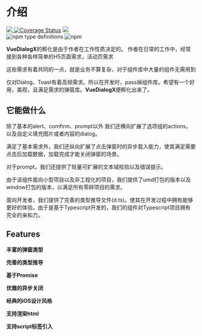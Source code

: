 <script>
export default {
  data () {
    return {
      dialogX: null
    }
  },
  methods: {
    dialogXFn (type) {
      if (type === 'dialog') {
        this.dialogX[type]({
          html: '<img src="//pt-starimg.didistatic.com/static/starimg/img/XEowm9ygfF1544626192687.png" />'
        })
      } else if (type === 'actions') {
        this.dialogX[type]({
          actions: [
            {
              okText: '王者荣耀'
            },
            {
              okText: 'DotA 2'
            },
            {
              okText: 'Bilibili'
            },
            {
              okText: '爱奇艺'
            }
          ]
        })
      } else {
        this.dialogX[type]({
          message: 'hello，DialogX'
        })
      }
    }
  },
  mounted () {
    (adsbygoogle = window.adsbygoogle || []).push({
      google_ad_client: "ca-pub-6177820902567416",
      enable_page_level_ads: true
    });
    this.dialogX = new window.VueDialogX(window.Vue)
  }
}
</script>
# 介绍

<a href="https://travis-ci.org/a62527776a/vue-dialog-x">
  <img src="https://travis-ci.org/a62527776a/vue-dialog-x.svg?branch=master">
</a>
<a href='https://coveralls.io/github/a62527776a/vue-dialog-x?branch=master'><img src='https://coveralls.io/repos/github/a62527776a/vue-dialog-x/badge.svg?branch=master' alt='Coverage Status' /></a>
<a href="https://www.npmjs.com/package/vue-dialog-x"><img src="https://img.shields.io/npm/dm/vue-dialog-x.svg" /></a>
<br>
</a>
<img alt="npm type definitions" src="https://img.shields.io/npm/types/vue-dialog-x">
<img alt="npm" src="https://img.shields.io/npm/v/vue-dialog-x">


**VueDialogX**的孵化是由于作者在工作性质决定的。
作者在日常的工作中，经常接到各种各样简单的H5页面需求，活动页需求

这些需求有着共同的一点，就是业务不算复杂，对于组件库中大量的组件无需用到

仅对Dialog、Toast有着高频需求。所以在开发时，pass掉组件库。希望有一个好用，美观，且满足需求的弹窗库。**VueDialogX**便孵化出来了。

<template>
<button class="button" @click="dialogXFn('alert')">点我试试 Alert</button>
<button class="button" @click="dialogXFn('confirm')">点我试试 Confirm</button>
<button class="button" @click="dialogXFn('prompt')">点我试试 Prompt</button><br />
<button class="button" @click="dialogXFn('actions')">点我试试 actions</button>
<button class="button" @click="dialogXFn('dialog')">点我试试 Dialog</button>
</template>

## 它能做什么

除了基本的alert、comfirm、prompt以外 我们还横向扩展了选项组的actions，以及自定义填充图片或者内容的dialog。

满足了基本需求外，我们还纵向扩展了点击弹窗时的异步载入能力，使其满足需要点击后加载数据，加载完成才能关闭弹窗的场景。

对于prompt，我们还提供了轻量可扩展的文本域校验以及错误提示。

由于该组件面向小型项目以及非工程化的项目，我们提供了umd打包的版本以及window打包的版本，以满足所有零碎项目的需求。

面向开发者，我们提供了完善的类型推导文件(d.ts)。使其在开发过程中拥有能够更好的体验。由于是基于Typescript开发的，我们的组件对Typescript项目拥有完全的亲和力。

## Features

**丰富的弹窗类型**

**完善的类型推导**

**基于Promise**

**优雅的异步关闭**

**经典的iOS设计风格**

**支持渲染html**

**支持script标签引入**


